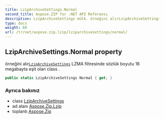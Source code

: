 ```yaml
---
title: LzipArchiveSettings.Normal
second_title: Aspose.ZIP for .NET API Referansı
description: LzipArchiveSettings mülk. örneğini alırLzipArchiveSettings LZMA filtresinde sözlük boyutu 16 megabayta eşit olan class .
type: docs
weight: 60
url: /tr/net/aspose.zip.lzip/lziparchivesettings/normal/
---
```

## LzipArchiveSettings.Normal property

örneğini alır[`LzipArchiveSettings`](../) LZMA filtresinde sözlük boyutu 16 megabayta eşit olan class .

```csharp
public static LzipArchiveSettings Normal { get; }
```

### Ayrıca bakınız

* class [LzipArchiveSettings](../)
* ad alanı [Aspose.Zip.Lzip](../../lziparchivesettings/)
* toplantı [Aspose.Zip](../../../)


